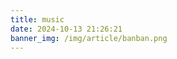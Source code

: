 ```yaml
---
title: music
date: 2024-10-13 21:26:21
banner_img: /img/article/banban.png
---
```



<link rel="stylesheet" href="/dist/APlayer.min.css">
<script src="/dist/APlayer.min.js"></script>
<script src="/dist/Meting.min.js"></script>
<meting-js
    server="netease"
    type="playlist"
    id="8607556419"
    style="color: #2980b9"
    class="meting"
    volume="0.5"
    autoplay="true"
    loop="all"
    listmaxheight="400px"
    order="list"
    preload="auto"
    list-folded="true">
</meting-js>
